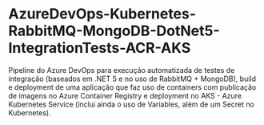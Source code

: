 # AzureDevOps-Kubernetes-RabbitMQ-MongoDB-DotNet5-IntegrationTests-ACR-AKS
Pipeline do Azure DevOps para execução automatizada de testes de integração (baseados em .NET 5 e no uso de RabbitMQ + MongoDB), build e deployment de uma aplicação que faz uso de containers com publicação de imagens no Azure Container Registry e deployment no AKS - Azure Kubernetes Service (inclui ainda o uso de Variables, além de um Secret no Kubernetes).

